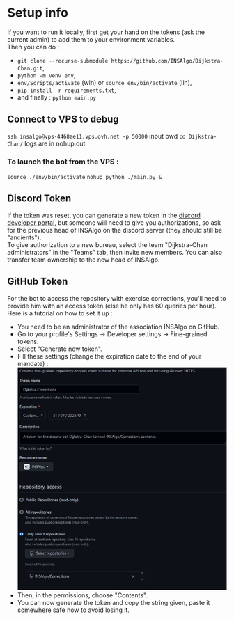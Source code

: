 # Setup info

If you want to run it locally, first get your hand on the tokens (ask the current admin) to add them to your environment variables.</br>
Then you can do :
- `git clone --recurse-submodule https://github.com/INSAlgo/Dijkstra-Chan.git`,
- `python -m venv env`,
- `env/Scripts/activate` (win) or `source env/bin/activate` (lin),
- `pip install -r requirements.txt`,
- and finally : `python main.py`

## Connect to VPS to debug
`ssh insalgo@vps-4468ae11.vps.ovh.net -p 50000`
input pwd
`cd Dijkstra-Chan/`
logs are in nohup.out

### To launch the bot from the VPS :
`source ./env/bin/activate`
`nohup python ./main.py &`

## Discord Token
If the token was reset, you can generate a new token in the [discord developer portal](https://discord.com/developers), but someone will need to give you authorizations, so ask for the previous head of INSAlgo on the discord server (they should still be "ancients").</br>
To give authorization to a new bureau, select the team "Dijkstra-Chan administrators" in the "Teams" tab, then invite new members. You can also transfer team ownership to the new head of INSAlgo.

## GitHub Token
For the bot to access the repository with exercise corrections, you'll need to provide him with an access token (else he only has 60 queries per hour). Here is a tutorial on how to set it up :
- You need to be an administrator of the association INSAlgo on GitHub.
- Go to your profile's Settings -> Developer settings -> Fine-grained tokens.
- Select "Generate new token".
- Fill these settings (change the expiration date to the end of your mandate) :</br>
![](README_images/github.png)
- Then, in the permissions, choose "Contents".
- You can now generate the token and copy the string given, paste it somewhere safe now to avoid losing it.